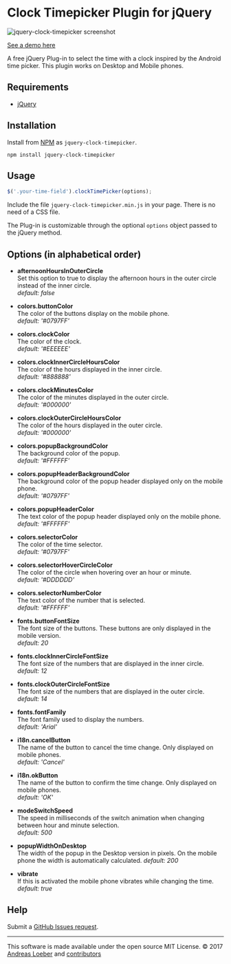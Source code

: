 Clock Timepicker Plugin for jQuery
==================================

<img src="http://plugins.slyweb.ch/jquery-clock-timepicker/screenshot.png" alt="jquery-clock-timepicker screenshot" />

[See a demo here](http://plugins.slyweb.ch/jquery-clock-timepicker)

A free jQuery Plug-in to select the time with a clock inspired by the Android time picker. This plugin works on Desktop and Mobile phones.


Requirements
------------
* [jQuery](http://jquery.com/)


Installation
------------

Install from [NPM](http://www.npmjs.com/package/jquery-clock-timepicker) as ```jquery-clock-timepicker```.

```npm install jquery-clock-timepicker```


Usage
-----

```javascript
$('.your-time-field').clockTimePicker(options);
```

Include the file `jquery-clock-timepicker.min.js` in your page. There is no need of a CSS file.

The Plug-in is customizable through the optional ```options``` object passed to the jQuery method.


Options (in alphabetical order)
-------------------------------

- **afternoonHoursInOuterCircle**  
Set this option to true to display the afternoon hours in the outer circle instead of the inner circle.  
*default: false*

- **colors.buttonColor**  
The color of the buttons display on the mobile phone.  
*default: '#0797FF'*

- **colors.clockColor**  
The color of the clock.  
*default: '#EEEEEE'*

- **colors.clockInnerCircleHoursColor**  
The color of the hours displayed in the inner circle.  
*default: '#888888'*

- **colors.clockMinutesColor**  
The color of the minutes displayed in the outer circle.  
*default: '#000000'*

- **colors.clockOuterCircleHoursColor**  
The color of the hours displayed in the outer circle.  
*default: '#000000'*

- **colors.popupBackgroundColor**  
The background color of the popup.  
*default: '#FFFFFF'*

- **colors.popupHeaderBackgroundColor**  
The background color of the popup header displayed only on the mobile phone.  
*default: '#0797FF'*

- **colors.popupHeaderColor**  
The text color of the popup header displayed only on the mobile phone.  
*default: '#FFFFFF'*

- **colors.selectorColor**  
The color of the time selector.  
*default: '#0797FF'*

- **colors.selectorHoverCircleColor**  
The color of the circle when hovering over an hour or minute.  
*default: '#DDDDDD'*

- **colors.selectorNumberColor**  
The text color of the number that is selected.  
*default: '#FFFFFF'*

- **fonts.buttonFontSize**  
The font size of the buttons. These buttons are only displayed in the mobile version.  
*default: 20*

- **fonts.clockInnerCircleFontSize**  
The font size of the numbers that are displayed in the inner circle.  
*default: 12*

- **fonts.clockOuterCircleFontSize**  
The font size of the numbers that are displayed in the outer circle.  
*default: 14*

- **fonts.fontFamily**  
The font family used to display the numbers.  
*default: 'Arial'*

- **i18n.cancelButton**  
The name of the button to cancel the time change. Only displayed on mobile phones.  
*default: 'Cancel'*

- **i18n.okButton**  
The name of the button to confirm the time change. Only displayed on mobile phones.  
*default: 'OK'*

- **modeSwitchSpeed**  
The speed in milliseconds of the switch animation when changing between hour and minute selection.  
*default: 500*

- **popupWidthOnDesktop**  
The width of the popup in the Desktop version in pixels. On the mobile phone the width is automatically calculated.
*default: 200*

- **vibrate**  
If this is activated the mobile phone vibrates while changing the time.  
*default: true*


Help
----

Submit a [GitHub Issues request](https://github.com/loebi-ch/jquery-clock-timepicker/issues/new).


- - -

This software is made available under the open source MIT License. &copy; 2017 [Andreas Loeber](http://github.com/loebi-ch) and [contributors](https://github.com/loebi-ch/jquery-clock-timepicker/graphs/contributors)
